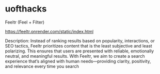 # uofthacks
Feeltr (Feel + Filter) 

https://feeltr.onrender.com/static/index.html 

Description:
Instead of ranking results based on popularity, interactions, or SEO tactics, Feeltr prioritizes content that is the least subjective and least polarizing. This ensures that users are presented with reliable, emotionally neutral, and meaningful results.
With Feeltr, we aim to create a search experience that’s aligned with human needs—providing clarity, positivity, and relevance every time you search

